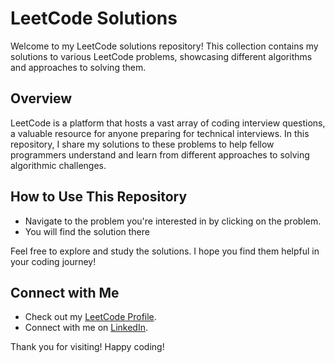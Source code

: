 # LeetCode Solutions

Welcome to my LeetCode solutions repository! This collection contains my solutions to various LeetCode problems, showcasing different algorithms and approaches to solving them.

## Overview

LeetCode is a platform that hosts a vast array of coding interview questions, a valuable resource for anyone preparing for technical interviews. In this repository, I share my solutions to these problems to help fellow programmers understand and learn from different approaches to solving algorithmic challenges.

## How to Use This Repository

- Navigate to the problem you're interested in by clicking on the problem.
- You will find the solution there

Feel free to explore and study the solutions. I hope you find them helpful in your coding journey!

## Connect with Me

- Check out my [LeetCode Profile](https://leetcode.com/Girish_Raghav/).
- Connect with me on [LinkedIn](https://www.linkedin.com/in/girish-raghav-m-58492a253/).

Thank you for visiting! Happy coding!
